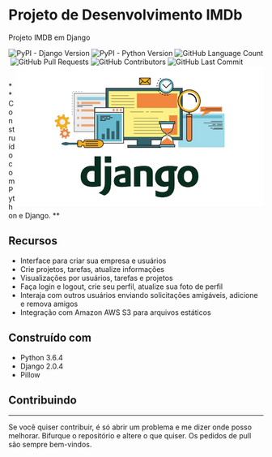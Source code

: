 


# Projeto de Desenvolvimento IMDb 
Projeto IMDB em Django 

<p align = left'>
    <img alt="PyPI - Django Version" src="https://img.shields.io/pypi/djversions/djangorestframework">
    <img alt="PyPI - Python Version" src="https://img.shields.io/pypi/pyversions/Django">
    <img alt="GitHub Language Count" src="https://img.shields.io/github/languages/count/ricardolopespires/Django" />
    <img alt="" src="https://img.shields.io/github/repo-size/ricardolopespires/Django" />
    <img alt="GitHub Pull Requests" src="https://img.shields.io/github/issues-pr/ricardolopespires/Django" />
    <img alt="GitHub Contributors" src="https://img.shields.io/github/contributors/ricardolopespires/Django" />
    <img alt="GitHub Last Commit" src="https://img.shields.io/github/last-commit/ricardolopespires/Django" />
                
   <img align = right src="https://github.com/ricardolopespires/Django/blob/master//banner-django.png" width = 490/>
</p>


<br>
** Construído com Python e Django. **




## Recursos

* Interface para criar sua empresa e usuários
* Crie projetos, tarefas, atualize informações
* Visualizações por usuários, tarefas e projetos
* Faça login e logout, crie seu perfil, atualize sua foto de perfil
* Interaja com outros usuários enviando solicitações amigáveis, adicione e remova amigos
* Integração com Amazon AWS S3 para arquivos estáticos

## Construído com

* Python 3.6.4
* Django 2.0.4
* Pillow

## Contribuindo

-------------------------------------------------- ---
Se você quiser contribuir, é só abrir um problema e me dizer onde posso melhorar.
Bifurque o repositório e altere o que quiser.
Os pedidos de pull são sempre bem-vindos.
